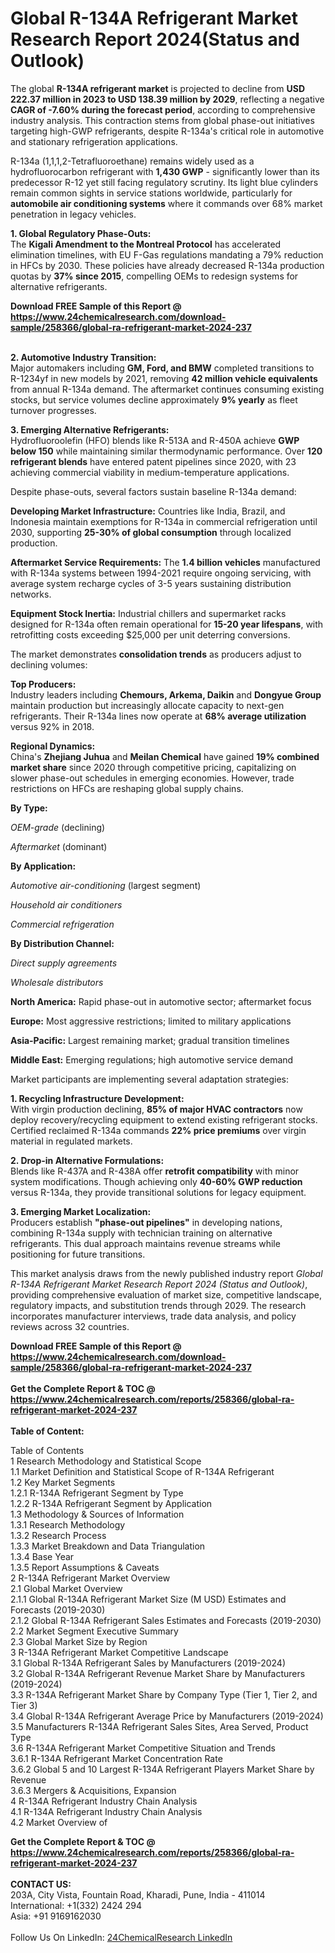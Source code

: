 <h1>Global R-134A Refrigerant Market Research Report 2024(Status and Outlook)</h1><p>The global <strong>R-134A refrigerant market</strong> is projected to decline from <strong>USD 222.37 million in 2023 to USD 138.39 million by 2029</strong>, reflecting a negative <strong>CAGR of -7.60% during the forecast period</strong>, according to comprehensive industry analysis. This contraction stems from global phase-out initiatives targeting high-GWP refrigerants, despite R-134a's critical role in automotive and stationary refrigeration applications.</p><p>R-134a (1,1,1,2-Tetrafluoroethane) remains widely used as a hydrofluorocarbon refrigerant with <strong>1,430 GWP</strong> - significantly lower than its predecessor R-12 yet still facing regulatory scrutiny. Its light blue cylinders remain common sights in service stations worldwide, particularly for <strong>automobile air conditioning systems</strong> where it commands over 68% market penetration in legacy vehicles.</p><p><strong>1. Global Regulatory Phase-Outs:</strong><br>
The <strong>Kigali Amendment to the Montreal Protocol</strong> has accelerated elimination timelines, with EU F-Gas regulations mandating a 79% reduction in HFCs by 2030. These policies have already decreased R-134a production quotas by <strong>37% since 2015</strong>, compelling OEMs to redesign systems for alternative refrigerants.</p><div><b>Download FREE Sample of this Report @ 
            <a href="https://www.24chemicalresearch.com/download-sample/258366/global-ra-refrigerant-market-2024-237">
            https://www.24chemicalresearch.com/download-sample/258366/global-ra-refrigerant-market-2024-237</a></b></div><br><p><strong>2. Automotive Industry Transition:</strong><br>
Major automakers including <strong>GM, Ford, and BMW</strong> completed transitions to R-1234yf in new models by 2021, removing <strong>42 million vehicle equivalents</strong> from annual R-134a demand. The aftermarket continues consuming existing stocks, but service volumes decline approximately <strong>9% yearly</strong> as fleet turnover progresses.</p><p><strong>3. Emerging Alternative Refrigerants:</strong><br>
Hydrofluoroolefin (HFO) blends like R-513A and R-450A achieve <strong>GWP below 150</strong> while maintaining similar thermodynamic performance. Over <strong>120 refrigerant blends</strong> have entered patent pipelines since 2020, with 23 achieving commercial viability in medium-temperature applications.</p><p>Despite phase-outs, several factors sustain baseline R-134a demand:</p><p><strong>Developing Market Infrastructure:</strong> Countries like India, Brazil, and Indonesia maintain exemptions for R-134a in commercial refrigeration until 2030, supporting <strong>25-30% of global consumption</strong> through localized production.</p><p><strong>Aftermarket Service Requirements:</strong> The <strong>1.4 billion vehicles</strong> manufactured with R-134a systems between 1994-2021 require ongoing servicing, with average system recharge cycles of 3-5 years sustaining distribution networks.</p><p><strong>Equipment Stock Inertia:</strong> Industrial chillers and supermarket racks designed for R-134a often remain operational for <strong>15-20 year lifespans</strong>, with retrofitting costs exceeding $25,000 per unit deterring conversions.</p><p>The market demonstrates <strong>consolidation trends</strong> as producers adjust to declining volumes:</p><p><strong>Top Producers:</strong><br>
Industry leaders including <strong>Chemours, Arkema, Daikin</strong> and <strong>Dongyue Group</strong> maintain production but increasingly allocate capacity to next-gen refrigerants. Their R-134a lines now operate at <strong>68% average utilization</strong> versus 92% in 2018.</p><p><strong>Regional Dynamics:</strong><br>
China's <strong>Zhejiang Juhua</strong> and <strong>Meilan Chemical</strong> have gained <strong>19% combined market share</strong> since 2020 through competitive pricing, capitalizing on slower phase-out schedules in emerging economies. However, trade restrictions on HFCs are reshaping global supply chains.</p><p><strong>By Type:</strong></p><p><em>OEM-grade</em> (declining)</p><p><em>Aftermarket</em> (dominant)</p><p><strong>By Application:</strong></p><p><em>Automotive air-conditioning</em> (largest segment)</p><p><em>Household air conditioners</em></p><p><em>Commercial refrigeration</em></p><p><strong>By Distribution Channel:</strong></p><p><em>Direct supply agreements</em></p><p><em>Wholesale distributors</em></p><p><strong>North America:</strong> Rapid phase-out in automotive sector; aftermarket focus</p><p><strong>Europe:</strong> Most aggressive restrictions; limited to military applications</p><p><strong>Asia-Pacific:</strong> Largest remaining market; gradual transition timelines</p><p><strong>Middle East:</strong> Emerging regulations; high automotive service demand</p><p>Market participants are implementing several adaptation strategies:</p><p><strong>1. Recycling Infrastructure Development:</strong><br>
With virgin production declining, <strong>85% of major HVAC contractors</strong> now deploy recovery/recycling equipment to extend existing refrigerant stocks. Certified reclaimed R-134a commands <strong>22% price premiums</strong> over virgin material in regulated markets.</p><p><strong>2. Drop-in Alternative Formulations:</strong><br>
Blends like R-437A and R-438A offer <strong>retrofit compatibility</strong> with minor system modifications. Though achieving only <strong>40-60% GWP reduction</strong> versus R-134a, they provide transitional solutions for legacy equipment.</p><p><strong>3. Emerging Market Localization:</strong><br>
Producers establish <strong>"phase-out pipelines"</strong> in developing nations, combining R-134a supply with technician training on alternative refrigerants. This dual approach maintains revenue streams while positioning for future transitions.</p><p>This market analysis draws from the newly published industry report <em>Global R-134A Refrigerant Market Research Report 2024 (Status and Outlook)</em>, providing comprehensive evaluation of market size, competitive landscape, regulatory impacts, and substitution trends through 2029. The research incorporates manufacturer interviews, trade data analysis, and policy reviews across 32 countries.</p><div><b>Download FREE Sample of this Report @ 
            <a href="https://www.24chemicalresearch.com/download-sample/258366/global-ra-refrigerant-market-2024-237">
            https://www.24chemicalresearch.com/download-sample/258366/global-ra-refrigerant-market-2024-237</a></b></div><br><div><b>Get the Complete Report & TOC @ 
            <a href="https://www.24chemicalresearch.com/reports/258366/global-ra-refrigerant-market-2024-237">
            https://www.24chemicalresearch.com/reports/258366/global-ra-refrigerant-market-2024-237</a></b></div><br>
            <b>Table of Content:</b><p>Table of Contents<br />
1 Research Methodology and Statistical Scope<br />
1.1 Market Definition and Statistical Scope of R-134A Refrigerant<br />
1.2 Key Market Segments<br />
1.2.1 R-134A Refrigerant Segment by Type<br />
1.2.2 R-134A Refrigerant Segment by Application<br />
1.3 Methodology & Sources of Information<br />
1.3.1 Research Methodology<br />
1.3.2 Research Process<br />
1.3.3 Market Breakdown and Data Triangulation<br />
1.3.4 Base Year<br />
1.3.5 Report Assumptions & Caveats<br />
2 R-134A Refrigerant Market Overview<br />
2.1 Global Market Overview<br />
2.1.1 Global R-134A Refrigerant Market Size (M USD) Estimates and Forecasts (2019-2030)<br />
2.1.2 Global R-134A Refrigerant Sales Estimates and Forecasts (2019-2030)<br />
2.2 Market Segment Executive Summary<br />
2.3 Global Market Size by Region<br />
3 R-134A Refrigerant Market Competitive Landscape<br />
3.1 Global R-134A Refrigerant Sales by Manufacturers (2019-2024)<br />
3.2 Global R-134A Refrigerant Revenue Market Share by Manufacturers (2019-2024)<br />
3.3 R-134A Refrigerant Market Share by Company Type (Tier 1, Tier 2, and Tier 3)<br />
3.4 Global R-134A Refrigerant Average Price by Manufacturers (2019-2024)<br />
3.5 Manufacturers R-134A Refrigerant Sales Sites, Area Served, Product Type<br />
3.6 R-134A Refrigerant Market Competitive Situation and Trends<br />
3.6.1 R-134A Refrigerant Market Concentration Rate<br />
3.6.2 Global 5 and 10 Largest R-134A Refrigerant Players Market Share by Revenue<br />
3.6.3 Mergers & Acquisitions, Expansion<br />
4 R-134A Refrigerant Industry Chain Analysis<br />
4.1 R-134A Refrigerant Industry Chain Analysis<br />
4.2 Market Overview of</p><div><b>Get the Complete Report & TOC @ 
            <a href="https://www.24chemicalresearch.com/reports/258366/global-ra-refrigerant-market-2024-237">
            https://www.24chemicalresearch.com/reports/258366/global-ra-refrigerant-market-2024-237</a></b></div><br><b>CONTACT US:</b><br>
            203A, City Vista, Fountain Road, Kharadi, Pune, India - 411014<br>
            International: +1(332) 2424 294<br>
            Asia: +91 9169162030 <br><br>
            Follow Us On LinkedIn: <a href="https://www.linkedin.com/company/24chemicalresearch/">24ChemicalResearch LinkedIn</a>
